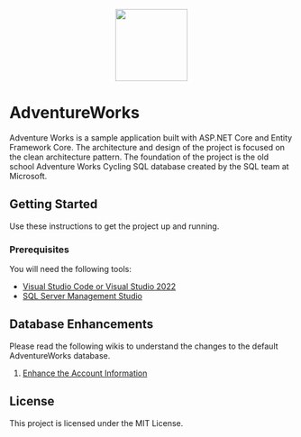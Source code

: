 <p align="center"><img width=128 height=128 src="https://github.com/theMickster/AdventureWorks/blob/master/_media/AdventureWorksCycling02.jpg"></p>

# AdventureWorks
Adventure Works is a sample application built with ASP.NET Core and Entity Framework Core. The architecture and design of the project is focused on the clean architecture pattern. The foundation of the project is the old school Adventure Works Cycling SQL database created by the SQL team at Microsoft.

## Getting Started
Use these instructions to get the project up and running.

### Prerequisites
You will need the following tools:

* [Visual Studio Code or Visual Studio 2022](https://www.visualstudio.com/downloads/)
* [SQL Server Management Studio](https://docs.microsoft.com/en-us/sql/ssms/download-sql-server-management-studio-ssms)

## Database Enhancements 

Please read the following wikis to understand the changes to the default AdventureWorks database.

1. [Enhance the Account Information](/docs/EnhanceAccountInformation.md)

## License

This project is licensed under the MIT License.
